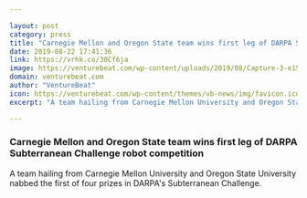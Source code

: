 ```yaml
---

layout: post
category: press
title: "Carnegie Mellon and Oregon State team wins first leg of DARPA Subterranean Challenge robot competition"
date: 2019-08-22 17:41:36
link: https://vrhk.co/30Cf6ja
image: https://venturebeat.com/wp-content/uploads/2019/08/Capture-3-e1566494736899.png?w=1200&strip=all
domain: venturebeat.com
author: "VentureBeat"
icon: https://venturebeat.com/wp-content/themes/vb-news/img/favicon.ico
excerpt: "A team hailing from Carnegie Mellon University and Oregon State University nabbed the first of four prizes in DARPA's Subterranean Challenge."

---
```


### Carnegie Mellon and Oregon State team wins first leg of DARPA Subterranean Challenge robot competition

A team hailing from Carnegie Mellon University and Oregon State University nabbed the first of four prizes in DARPA's Subterranean Challenge.